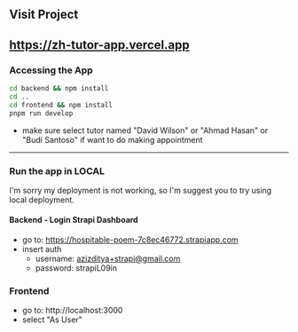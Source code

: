 ## Visit Project
https://zh-tutor-app.vercel.app
---

### Accessing the App
```bash
cd backend && npm install
cd ..
cd frontend && npm install
pnpm run develop
```
- make sure select tutor named "David Wilson" or "Ahmad Hasan" or  "Budi Santoso" if want to do making appointment

---

### Run the app in LOCAL
I'm sorry my deployment is not working, so I'm suggest you to try using local deployment.
#### Backend - Login Strapi Dashboard
- go to: https://hospitable-poem-7c8ec46772.strapiapp.com
- insert auth
  - username: azizditya+strapi@gmail.com
  - password: strapiL09in

### Frontend
- go to: http://localhost:3000
- select "As User"
